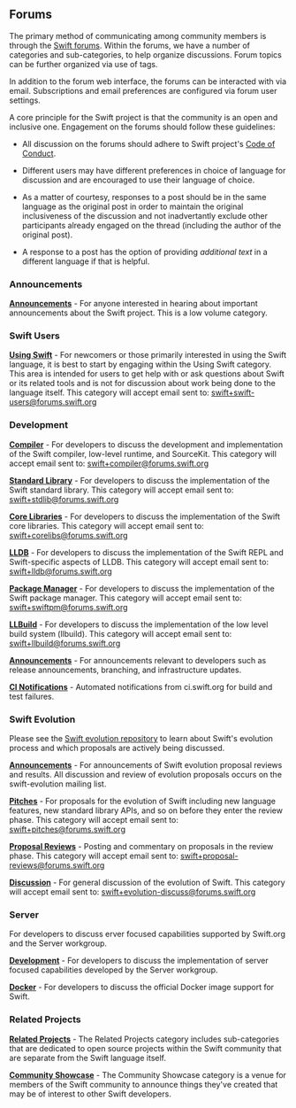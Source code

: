 
## Forums

The primary method of communicating among community members is through the [Swift forums](https://forums.swift.org).  Within the forums, we have a number of categories and sub-categories, to help organize discussions.  Forum topics can be further organized via use of tags.

In addition to the forum web interface, the forums can be interacted with via email.  Subscriptions and email preferences are configured via forum user settings.

A core principle for the Swift project is that the community is an open and inclusive one.  Engagement on the forums should follow these guidelines:

- All discussion on the forums should adhere to Swift project's [Code of Conduct](/code-of-conduct).

- Different users may have different preferences in choice of language for discussion and are encouraged to use their language of choice.

- As a matter of courtesy, responses to a post should be in the same language as the original post in order to maintain the original inclusiveness of the discussion and not inadvertantly exclude other participants already engaged on the thread (including the author of the original post).
  
- A response to a post has the option of providing _additional text_ in a different language if that is helpful.

### Announcements
[Announcements]: #announcements
**[Announcements](https://forums.swift.org/c/general-announce)** - For anyone interested in hearing about important announcements about the Swift project.  This is a low volume category.

### Swift Users
[Using Swift]: #using-swift
**[Using Swift](https://forums.swift.org/c/swift-users)** - For newcomers or those primarily interested in using the Swift language, it is best to start by engaging within the Using Swift category.  This area is intended for users to get help with or ask questions about Swift or its related tools and is not for discussion about work being done to the language itself. This category will accept email sent to: swift+swift-users@forums.swift.org

### Development
[Development]: #development

**[Compiler](https://forums.swift.org/c/development/compiler)** - For developers to discuss the development and implementation of the Swift compiler, low-level runtime, and SourceKit.  This category will accept email sent to: swift+compiler@forums.swift.org

**[Standard Library](http://forums.swift.org/c/development/stdlib)** - For developers to discuss the implementation of the Swift standard library.  This category will accept email sent to: swift+stdlib@forums.swift.org

**[Core Libraries](http://forums.swift.org/c/development/corelibs)** - For developers to discuss the implementation of the Swift core libraries.  This category will accept email sent to: swift+corelibs@forums.swift.org

**[LLDB](http://forums.swift.org/c/development/lldb)** - For developers to discuss the implementation of the Swift REPL and Swift-specific aspects of LLDB. This category will accept email sent to: swift+lldb@forums.swift.org

**[Package Manager](http://forums.swift.org/c/development/SwiftPM)** - For developers to discuss the implementation of the Swift package manager. This category will accept email sent to: swift+swiftpm@forums.swift.org

**[LLBuild](http://forums.swift.org/c/development/llbuild)** - For developers to discuss the implementation of the low level build system (llbuild). This category will accept email sent to: swift+llbuild@forums.swift.org

**[Announcements](http://forums.swift.org/c/development/dev-announce)** - For announcements relevant to developers such as release announcements, branching, and infrastructure updates. 

**[CI Notifications](http://forums.swift.org/c/development/ci-notifications)** - Automated notifications from ci.swift.org for build and test failures. 

### Swift Evolution
[Evolution]: #evolution

Please see the [Swift evolution repository](https://github.com/apple/swift-evolution) to learn about Swift's evolution process and which proposals are actively being discussed.

**[Announcements](https://forums.swift.org/c/evolution/announce)** - For announcements of Swift evolution proposal reviews and results. All discussion and review of evolution proposals occurs on the swift-evolution mailing list.

**[Pitches](https://forums.swift.org/c/evolution/pitches)** - For proposals for the evolution of Swift including new language features, new standard library APIs, and so on before they enter the review phase. This category will accept email sent to: swift+pitches@forums.swift.org

**[Proposal Reviews](https://forums.swift.org/c/evolution/proposal-reviews)** - Posting and commentary on proposals in the review phase. This category will accept email sent to: swift+proposal-reviews@forums.swift.org

**[Discussion](https://forums.swift.org/c/evolution/discuss)** - For general discussion of the evolution of Swift. This category will accept email sent to: swift+evolution-discuss@forums.swift.org

### Server
[Server]: #server

For developers to discuss erver focused capabilities supported by Swift.org and the Server workgroup.

**[Development](https://forums.swift.org/c/server/serverdev)** - For developers to discuss the implementation of server focused capabilities developed by the Server workgroup.

**[Docker](https://forums.swift.org/c/server/docker)** - For developers to discuss the official Docker image support for Swift.

### Related Projects
[Related Projects]: #related-projects

**[Related Projects](https://forums.swift.org/c/related-projects)** - The Related Projects category includes sub-categories that are dedicated to open source projects within the Swift community that are separate from the Swift language itself.

**[Community Showcase](https://forums.swift.org/c/community-showcase)** - The Community Showcase category is a venue for members of the Swift community to announce things they've created that may be of interest to other Swift developers.
